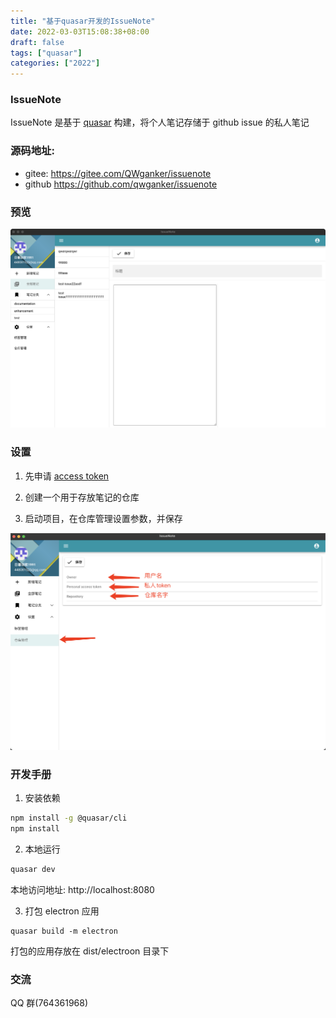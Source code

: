 ```yaml
---
title: "基于quasar开发的IssueNote"
date: 2022-03-03T15:08:38+08:00
draft: false
tags: ["quasar"]
categories: ["2022"]
---
```


### IssueNote

IssueNote 是基于 [quasar](https://quasar.dev/) 构建，将个人笔记存储于 github issue 的私人笔记

### 源码地址:

- gitee: https://gitee.com/QWganker/issuenote
- github https://github.com/qwganker/issuenote

### 预览

![image](https://raw.githubusercontent.com/qwganker/issuenote/master/docs/imgs/preview.png)

### 设置

1. 先申请 [access token](https://docs.github.com/en/authentication/keeping-your-account-and-data-secure/creating-a-personal-access-token)

2. 创建一个用于存放笔记的仓库
3. 启动项目，在仓库管理设置参数，并保存

![image](https://raw.githubusercontent.com/qwganker/issuenote/master/docs/imgs/setting.png)

### 开发手册

1. 安装依赖

```bash
npm install -g @quasar/cli
npm install
```

2. 本地运行

```bash
quasar dev
```

本地访问地址: http://localhost:8080

3. 打包 electron 应用

```
quasar build -m electron
```

打包的应用存放在 dist/electroon 目录下

### 交流

QQ 群(764361968)
